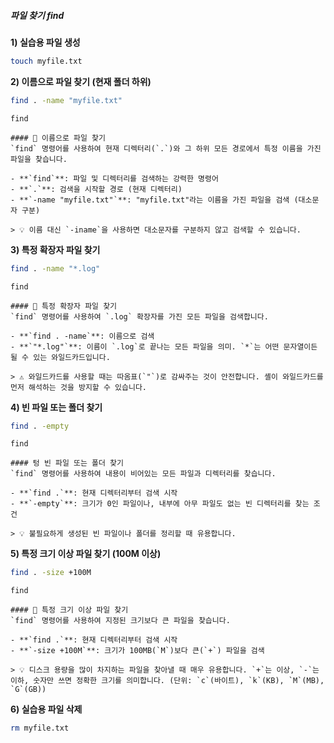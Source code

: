 ##### 파일 찾기 find #####

**1) 실습용 파일 생성**
```bash
touch myfile.txt
```

**2) 이름으로 파일 찾기 (현재 폴더 하위)**

```bash
find . -name "myfile.txt"
```

```tech
find
```

```desc
#### 🔎 이름으로 파일 찾기
`find` 명령어를 사용하여 현재 디렉터리(`.`)와 그 하위 모든 경로에서 특정 이름을 가진 파일을 찾습니다.

- **`find`**: 파일 및 디렉터리를 검색하는 강력한 명령어
- **`.`**: 검색을 시작할 경로 (현재 디렉터리)
- **`-name "myfile.txt"`**: "myfile.txt"라는 이름을 가진 파일을 검색 (대소문자 구분)

> 💡 이름 대신 `-iname`을 사용하면 대소문자를 구분하지 않고 검색할 수 있습니다.
```

**3) 특정 확장자 파일 찾기**

```bash
find . -name "*.log"
```

```tech
find
```

```desc
#### 📜 특정 확장자 파일 찾기
`find` 명령어를 사용하여 `.log` 확장자를 가진 모든 파일을 검색합니다.

- **`find . -name`**: 이름으로 검색
- **`"*.log"`**: 이름이 `.log`로 끝나는 모든 파일을 의미. `*`는 어떤 문자열이든 될 수 있는 와일드카드입니다.

> ⚠️ 와일드카드를 사용할 때는 따옴표(`"`)로 감싸주는 것이 안전합니다. 셸이 와일드카드를 먼저 해석하는 것을 방지할 수 있습니다.
```

**4) 빈 파일 또는 폴더 찾기**

```bash
find . -empty
```

```tech
find
```

```desc
#### 텅 빈 파일 또는 폴더 찾기
`find` 명령어를 사용하여 내용이 비어있는 모든 파일과 디렉터리를 찾습니다.

- **`find .`**: 현재 디렉터리부터 검색 시작
- **`-empty`**: 크기가 0인 파일이나, 내부에 아무 파일도 없는 빈 디렉터리를 찾는 조건

> 💡 불필요하게 생성된 빈 파일이나 폴더를 정리할 때 유용합니다.
```

**5) 특정 크기 이상 파일 찾기 (100M 이상)**

```bash
find . -size +100M
```

```tech
find
```

```desc
#### 🐘 특정 크기 이상 파일 찾기
`find` 명령어를 사용하여 지정된 크기보다 큰 파일을 찾습니다.

- **`find .`**: 현재 디렉터리부터 검색 시작
- **`-size +100M`**: 크기가 100MB(`M`)보다 큰(`+`) 파일을 검색

> 💡 디스크 용량을 많이 차지하는 파일을 찾아낼 때 매우 유용합니다. `+`는 이상, `-`는 이하, 숫자만 쓰면 정확한 크기를 의미합니다. (단위: `c`(바이트), `k`(KB), `M`(MB), `G`(GB))
```

**6) 실습용 파일 삭제**
```bash
rm myfile.txt
```